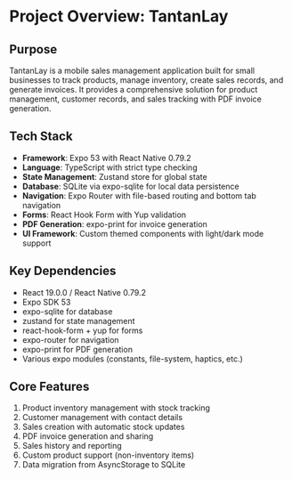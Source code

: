 # Project Overview: TantanLay

## Purpose
TantanLay is a mobile sales management application built for small businesses to track products, manage inventory, create sales records, and generate invoices. It provides a comprehensive solution for product management, customer records, and sales tracking with PDF invoice generation.

## Tech Stack
- **Framework**: Expo 53 with React Native 0.79.2
- **Language**: TypeScript with strict type checking
- **State Management**: Zustand store for global state
- **Database**: SQLite via expo-sqlite for local data persistence
- **Navigation**: Expo Router with file-based routing and bottom tab navigation
- **Forms**: React Hook Form with Yup validation
- **PDF Generation**: expo-print for invoice generation
- **UI Framework**: Custom themed components with light/dark mode support

## Key Dependencies
- React 19.0.0 / React Native 0.79.2
- Expo SDK 53
- expo-sqlite for database
- zustand for state management
- react-hook-form + yup for forms
- expo-router for navigation
- expo-print for PDF generation
- Various expo modules (constants, file-system, haptics, etc.)

## Core Features
1. Product inventory management with stock tracking
2. Customer management with contact details
3. Sales creation with automatic stock updates
4. PDF invoice generation and sharing
5. Sales history and reporting
6. Custom product support (non-inventory items)
7. Data migration from AsyncStorage to SQLite